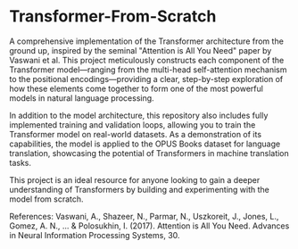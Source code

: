 # Transformer-From-Scratch
A comprehensive implementation of the Transformer architecture from the ground up, inspired by the seminal "Attention is All You Need" paper by Vaswani et al. This project meticulously constructs each component of the Transformer model—ranging from the multi-head self-attention mechanism to the positional encodings—providing a clear, step-by-step exploration of how these elements come together to form one of the most powerful models in natural language processing.

In addition to the model architecture, this repository also includes fully implemented training and validation loops, allowing you to train the Transformer model on real-world datasets. As a demonstration of its capabilities, the model is applied to the OPUS Books dataset for language translation, showcasing the potential of Transformers in machine translation tasks.

This project is an ideal resource for anyone looking to gain a deeper understanding of Transformers by building and experimenting with the model from scratch.

References:
Vaswani, A., Shazeer, N., Parmar, N., Uszkoreit, J., Jones, L., Gomez, A. N., ... & Polosukhin, I. (2017). Attention is All You Need. Advances in Neural Information Processing Systems, 30.
